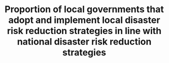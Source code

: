 ﻿---
title: Proportion  of  local  governments  that  adopt  and  implement  local  disaster  risk  reduction  strategies  in  line  with  national  disaster  risk  reduction  strategies
permalink: /11-b-2/
sdg_goal: 11
layout: indicator
indicator: 11.b.2
indicator_variable: null
graph: binary
graph_type_description: null
graph_status_notes: Posted
variable_description: null
variable_notes: null
un_designated_tier: '3'
target_id: 11.b
has_metadata: false
goal_meta_link: 'http://unstats.un.org/sdgs/files/metadata-compilation/Metadata-Goal-11.pdf'
goal_meta_link_page: 36
indicator_name: Proportion  of  local  governments  that  adopt  and  implement  local  disaster  risk  reduction  strategies  in  line  with  national  disaster  risk  reduction  strategies
target: >-
  By  2020,  substantially  increase  the  number  of  cities  and  human  settlements  adopting  and  implementing  integrated  policies  and  plans  towards  inclusion,  resource  efficiency,  mitigation  and  adaptation  to  climate  change,  resilience 
source_title: null
source_notes: null
published: true
graph_title: Has  the  US  established  national  and  local  disaster  risk  reduction  strategies?
us_method_of_computation: >-
  US  Presidential  Policy  Directive  8:  National  Preparedness,  including  the  National  Preparedness  Goal  and  the  National  Preparedness  System
periodicity: Annual
unit_of_measure: Yes/no
date_metadata_updated: January  2017
source_agency_staff_name: Elan  Strait
source_agency_staff_email: Elan_P_Strait@nsc.eop.gov
source_agency_survey_dataset: National  Security  Council/Executive  Office  of  the  President
un_custodial_agency: UNISDR  
---
